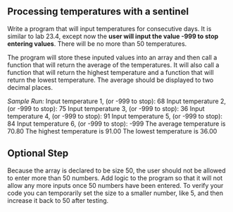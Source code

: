 ## Processing temperatures with a sentinel

Write a program that will input temperatures for consecutive days. It is similar to lab 23.4, except now the **user will input the value -999 to stop entering values**. There will be no more than 50 temperatures. 

The program will store these inputed values into an array and then call a function that will return the average of the temperatures. It will also call a function that will return the highest temperature and a function that will return the lowest temperature. The average should be displayed to two decimal places.

_Sample Run:_
Input temperature 1, (or -999 to stop):
68
Input temperature 2, (or -999 to stop):
75
Input temperature 3, (or -999 to stop):
36
Input temperature 4, (or -999 to stop):
91
Input temperature 5, (or -999 to stop):
84
Input temperature 6, (or -999 to stop):
-999
The average temperature is 70.80
The highest temperature is 91.00
The lowest temperature is 36.00

## Optional Step

Because the array is declared to be size 50, the user should not be allowed to enter more than 50 numbers. Add logic to the program so that it will not allow any more inputs once 50 numbers have been entered. To verify your code you can temporarily set the size to a smaller number, like 5, and then increase it back to 50 after testing.